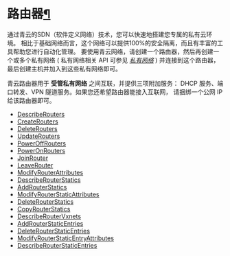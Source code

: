 ---
---

# 路由器[¶](#api-router "永久链接至标题")

通过青云的SDN（软件定义网络）技术，您可以快速地搭建您专属的私有云环境。 相比于基础网络而言，这个网络可以提供100%的安全隔离，而且有丰富的工具帮助您进行自动化管理。 要使用青云网络，请创建一个路由器，然后再创建一个或多个私有网络 ( 私有网络相关 API 可参见 [_私有网络_](../vxnet/index.html#api-vxnet) ) 并连接到这个路由器， 最后创建主机并加入到这些私有网络即可。

青云路由器用于 **受管私有网络** 之间互联，并提供三项附加服务： DHCP 服务、端口转发、VPN 隧道服务。如果您还希望路由器能接入互联网， 请捆绑一个公网 IP 给该路由器即可。

*   [DescribeRouters](describe_routers.html)
*   [CreateRouters](create_routers.html)
*   [DeleteRouters](delete_routers.html)
*   [UpdateRouters](update_routers.html)
*   [PowerOffRouters](poweroff_routers.html)
*   [PowerOnRouters](poweron_routers.html)
*   [JoinRouter](join_router.html)
*   [LeaveRouter](leave_router.html)
*   [ModifyRouterAttributes](modify_router_attributes.html)
*   [DescribeRouterStatics](describe_router_statics.html)
*   [AddRouterStatics](add_router_statics.html)
*   [ModifyRouterStaticAttributes](modify_router_static_attributes.html)
*   [DeleteRouterStatics](delete_router_statics.html)
*   [CopyRouterStatics](copy_router_statics.html)
*   [DescribeRouterVxnets](describe_router_vxnets.html)
*   [AddRouterStaticEntries](add_router_static_entries.html)
*   [DeleteRouterStaticEntries](delete_router_static_entries.html)
*   [ModifyRouterStaticEntryAttributes](modify_router_static_entry_attributes.html)
*   [DescribeRouterStaticEntries](describe_router_static_entries.html)
